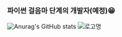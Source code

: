 ### 파이썬 걸음마 단계의 개발자(예정)😁

<!--
**SWan9710/SWan9710** is a ✨ _special_ ✨ repository because its `README.md` (this file) appears on your GitHub profile.

Here are some ideas to get you started:

- 🔭 I’m currently working on ...
- 🌱 I’m currently learning ...
- 👯 I’m looking to collaborate on ...
- 🤔 I’m looking for help with ...
- 💬 Ask me about ...
- 📫 How to reach me: ...
- 😄 Pronouns: ...
- ⚡ Fun fact: ...
-->

![Anurag's GitHub stats](https://github-readme-stats.vercel.app/api?username=SWan9710&show_icons=true&theme=radical)
![로고명](https://img.shields.io/badge/python-3776AB.svg?&style=for-the-badge&logo=python&logoColor=3776AB)
